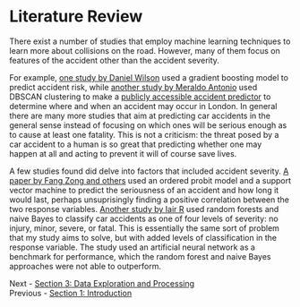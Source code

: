 # Literature Review

There exist a number of studies that employ machine learning techniques to learn more about collisions on the road. However, many of them focus on features of the accident other than the accident severity.

For example, [one study by Daniel Wilson](https://medium.com/geoai/using-machine-learning-to-predict-car-accident-risk-4d92c91a7d57) used a gradient boosting model to predict accident risk, while [another study by Meraldo Antonio](https://towardsdatascience.com/live-prediction-of-traffic-accident-risks-using-machine-learning-and-google-maps-d2eeffb9389e) used DBSCAN clustering to make a [publicly accessible accident predictor](https://kteo7.pythonanywhere.com/) to determine where and when an accident may occur in London. In general there are many more studies that aim at predicting car accidents in the general sense instead of focusing on which ones will be serious enough as to cause at least one fatality. This is not a criticism: the threat posed by a car accident to a human is so great that predicting whether one may happen at all and acting to prevent it will of course save lives.

A few studies found did delve into factors that included accident severity. [A paper by Fang Zong and others](https://www.hindawi.com/journals/mpe/2013/547904/) used an ordered probit model and a support vector machine to predict the seriousness of an accident and how long it would last, perhaps unsuprisingly finding a positive correlation between the two response variables. [Another study by Iair R](https://towardsdatascience.com/predicting-crash-severity-for-nz-road-accidents-6214117e73fb) used random forests and naive Bayes to classify car accidents as one of four levels of severity: no injury, minor, severe, or fatal. This is essentially the same sort of problem that my study aims to solve, but with added levels of classification in the response variable. The study used an artificial neural network as a benchmark for performance, which the random forest and naive Bayes approaches were not able to outperform.

Next - [Section 3: Data Exploration and Processing](s3_data_exploration.md)  
Previous - [Section 1: Introduction](s1_intro.md)